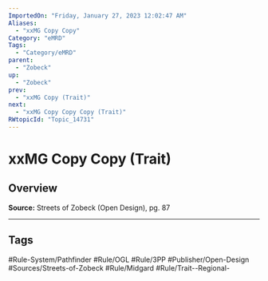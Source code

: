 ```yaml
---
ImportedOn: "Friday, January 27, 2023 12:02:47 AM"
Aliases:
  - "xxMG Copy Copy"
Category: "eMRD"
Tags:
  - "Category/eMRD"
parent:
  - "Zobeck"
up:
  - "Zobeck"
prev:
  - "xxMG Copy (Trait)"
next:
  - "xxMG Copy Copy Copy (Trait)"
RWtopicId: "Topic_14731"
---
```

# xxMG Copy Copy (Trait)
## Overview
**Source:** Streets of Zobeck (Open Design), pg. 87


---
## Tags
#Rule-System/Pathfinder #Rule/OGL #Rule/3PP #Publisher/Open-Design #Sources/Streets-of-Zobeck #Rule/Midgard #Rule/Trait--Regional-

